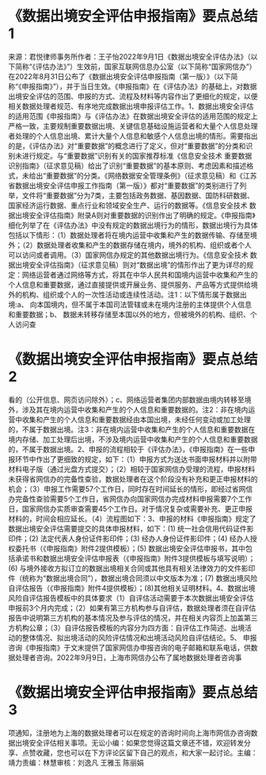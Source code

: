 # 《数据出境安全评估申报指南》要点总结1

来源：君悦律师事务所作者：王子怡2022年9月1日《数据出境安全评估办法》（以下简称“《评估办法》”）生效前，国家互联网信息办公室（以下简称“国家网信办”）在2022年8月31日公布了《数据出境安全评估申报指南（第一版）》（以下简称“《申报指南》”），并于当日生效。《申报指南》在《评估办法》的基础上，对数据出境安全评估的范围、申报的方式、流程及材料等内容作出了更细化的规定，以便相关数据处理者规范、有序地完成数据出境申报评估工作。1、数据出境安全评估的适用范围《申报指南》与《评估办法》在数据出境安全评估的适用范围的规定上严格一致，主要规制重要数据出境、关键信息基础设施运营者和大量个人信息处理者处理的个人信息出境、累计大量个人信息和敏感个人信息出境的情形。需要指出的是，《评估办法》对“重要数据”的概念进行了定义，但对“重要数据”的分类和识别未进行规定。与“重要数据”识别有关的国家推荐标准《信息安全技术 重要数据识别指南》（征求意见稿）给出了识别“重要数据”的基本原则、考虑因素和描述格式，未给出“重要数据”的分类。《网络数据安全管理条例》（征求意见稿）和《江苏省数据出境安全评估申报工作指南（第一版）》都对“重要数据”的类别进行了列举，文件将“重要数据”分为7类，主要包括政务数据、基因数据、国防科研数据、国家经济运行数据、重点行业和领域安全生产、运行的数据等。《信息安全技术 数据出境安全评估指南》附录A则对重要数据的识别作出了明确的规定。《申报指南》细化列举了在《评估办法》中没有规定的数据出境行为的情形，数据出境行为具体包括以下情形：（1）数据处理者将在境内运营中收集和产生的数据传输、存储至境外；（2）数据处理者收集和产生的数据存储在境内，境外的机构、组织或者个人可以访问或者调用。（3）国家网信办规定的其他数据出境行为。《信息安全技术 数据出境安全评估指南》（征求意见稿）则对“数据出境”的情形作出了更为详尽的规定：网络运营者通过网络等方式，将其在中华人民共和国境内运营中收集和产生的个人信息和重要数据，通过直接提供或开展业务、提供服务、产品等方式提供给境外的机构、组织或个人的一次性活动或连续性活动。注1：以下情形属于数据出境:a、 向本国境内，但不属于本国司法管辖或未在境内注册的主体提供个人信息和重要数据；b、 数据未转移存储至本国以外的地方，但被境外的机构、组织、个人访问查

# 《数据出境安全评估申报指南》要点总结2

看的（公开信息、网页访问除外）；c、网络运营者集团内部数据由境内转移至境外，涉及其在境内运营中收集和产生的个人信息和重要数据的。注2：非在境内运营中收集和产生的个人信息和重要数据经由本国出境，未经任何变动或加工处理的，不属于数据出境。注3：非在境内运营中收集和产生的个人信息和重要数据在境内存储、加工处理后出境，不涉及境内运营中收集和产生的个人信息和重要数据的，不属于数据出境。2、申报的流程相较于《评估办法》，《申报指南》在一些申报环节中作出了更细致的规定，如下：（1）申报方式为送达书面申报材料并以附带材料电子版（通过光盘方式提交）；（2）相较于国家网信办受理的流程，申报材料未获得省网信办的完备性查验，数据处理者在这个阶段没有补充和更正申报材料的机会；（3）申报工作需要57个工作日，同时存在时间延长的情形，即经过省网信办完备性查验需要5个工作日，省网信办向国家网信办完成材料申报需要7个工作日，国家网信办实质审查需要45个工作日。对于情况复杂或需要补充、更正申报材料的，时间会相应延长。（4）流程图如下：3、申报的材料《申报指南》规定了数据出境安全评估需要提交的具体申报材料，如下：(1) 统一社会信用代码证件影印件；(2) 法定代表人身份证件影印件；(3) 经办人身份证件影印件；(4) 经办人授权委托书（《申报指南》附件2提供模板）；(5) 数据出境安全评估申报书，其中包括承诺书和数据出境安全评估申报表（《申报指南》附件3提供模板与填写说明）；(6) 与境外接收方拟订立的数据出境相关合同或其他具有相关法律效力的文件影印件（统称为“数据出境合同”），数据出境合同须以中文版本为准；(7) 数据出境风险自评估报告（《申报指南》附件4提供模板）；(8)其他相关证明材料。4、数据出境风险自评估报告模板中的具体要求（1）自评估活动需要于本次数据出境安全评估申报前3个月内完成；（2）如果有第三方机构参与自评估，数据处理者须在自评估报告中说明第三方机构的基本情况及参与评估的情况，并在相关内容页上加盖第三方机构公章；（3）自评估报告模板的内容分为四方面：自评估工作简述、出境活动的整体情况、拟出境活动的风险评估情况和出境活动风险自评估结论。5、 申报咨询《申报指南》于文末提供了国家网信办申报咨询的电子邮箱和联系电话，供数据处理者咨询。2022年9月9日，上海市网信办公布了属地数据处理者咨询事

# 《数据出境安全评估申报指南》要点总结3

项通知，注册地为上海的数据处理者可以在规定的咨询时间向上海市网信办咨询数据出境安全评估相关事项。无讼小编：如果您觉得这篇文章还不错，欢迎转发分享、点赞收藏，您也可以在下方评论区留下自己的观点，和大家一起讨论。主编：靖力责编：林慧审核：刘逸凡 王雅玉 陈丽娟 

